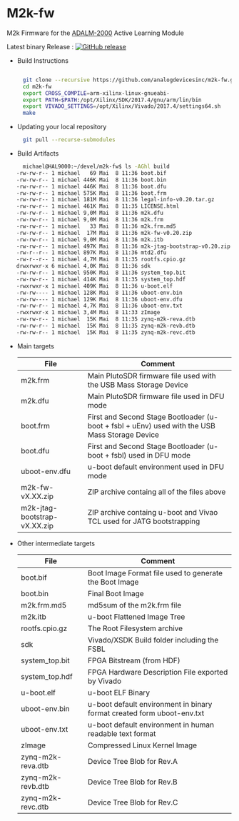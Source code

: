 # M2k-fw
M2k Firmware for the [ADALM-2000](https://wiki.analog.com/university/tools/m2k "ADALM-2000 Wiki Page") Active Learning Module

Latest binary Release : [![GitHub release](https://img.shields.io/github/release/analogdevicesinc/m2k-fw.svg)](https://github.com/analogdevicesinc/m2k-fw/releases/latest)

* Build Instructions
 ```bash
 
      git clone --recursive https://github.com/analogdevicesinc/m2k-fw.git
      cd m2k-fw
      export CROSS_COMPILE=arm-xilinx-linux-gnueabi-
      export PATH=$PATH:/opt/Xilinx/SDK/2017.4/gnu/arm/lin/bin
      export VIVADO_SETTINGS=/opt/Xilinx/Vivado/2017.4/settings64.sh
      make
 
 ```
 
 * Updating your local repository 
 ```bash 
      git pull --recurse-submodules
  ```
 
* Build Artifacts
 ```bash
      michael@HAL9000:~/devel/m2k-fw$ ls -AGhl build
	-rw-rw-r-- 1 michael   69 Mai  8 11:36 boot.bif
	-rw-rw-r-- 1 michael 446K Mai  8 11:36 boot.bin
	-rw-rw-r-- 1 michael 446K Mai  8 11:36 boot.dfu
	-rw-rw-r-- 1 michael 575K Mai  8 11:36 boot.frm
	-rw-rw-r-- 1 michael 181M Mai  8 11:36 legal-info-v0.20.tar.gz
	-rw-rw-r-- 1 michael 461K Mai  8 11:35 LICENSE.html
	-rw-rw-r-- 1 michael 9,0M Mai  8 11:36 m2k.dfu
	-rw-rw-r-- 1 michael 9,0M Mai  8 11:36 m2k.frm
	-rw-rw-r-- 1 michael   33 Mai  8 11:36 m2k.frm.md5
	-rw-rw-r-- 1 michael  17M Mai  8 11:36 m2k-fw-v0.20.zip
	-rw-rw-r-- 1 michael 9,0M Mai  8 11:36 m2k.itb
	-rw-rw-r-- 1 michael 497K Mai  8 11:36 m2k-jtag-bootstrap-v0.20.zip
	-rw-r--r-- 1 michael 897K Mai  8 11:36 mtd2.dfu
	-rw-r--r-- 1 michael 4,7M Mai  8 11:35 rootfs.cpio.gz
	drwxrwxr-x 6 michael 4,0K Mai  8 11:36 sdk
	-rw-rw-r-- 1 michael 950K Mai  8 11:36 system_top.bit
	-rw-rw-r-- 1 michael 414K Mai  8 11:35 system_top.hdf
	-rwxrwxr-x 1 michael 409K Mai  8 11:36 u-boot.elf
	-rw-rw---- 1 michael 128K Mai  8 11:36 uboot-env.bin
	-rw-rw---- 1 michael 129K Mai  8 11:36 uboot-env.dfu
	-rw-rw-r-- 1 michael 4,7K Mai  8 11:36 uboot-env.txt
	-rwxrwxr-x 1 michael 3,4M Mai  8 11:33 zImage
	-rw-rw-r-- 1 michael  15K Mai  8 11:35 zynq-m2k-reva.dtb
	-rw-rw-r-- 1 michael  15K Mai  8 11:35 zynq-m2k-revb.dtb
	-rw-rw-r-- 1 michael  15K Mai  8 11:35 zynq-m2k-revc.dtb
 ```
 
 * Main targets
 
     | File  | Comment |
     | ------------- | ------------- | 
     | m2k.frm | Main PlutoSDR firmware file used with the USB Mass Storage Device |
     | m2k.dfu | Main PlutoSDR firmware file used in DFU mode |
     | boot.frm  | First and Second Stage Bootloader (u-boot + fsbl + uEnv) used with the USB Mass Storage Device |
     | boot.dfu  | First and Second Stage Bootloader (u-boot + fsbl) used in DFU mode |
     | uboot-env.dfu  | u-boot default environment used in DFU mode |
     | m2k-fw-vX.XX.zip  | ZIP archive containg all of the files above |
     | m2k-jtag-bootstrap-vX.XX.zip  | ZIP archive containg u-boot and Vivao TCL used for JATG bootstrapping |
 
  * Other intermediate targets

     | File  | Comment |
     | ------------- | ------------- |
     | boot.bif | Boot Image Format file used to generate the Boot Image |
     | boot.bin | Final Boot Image |
     | m2k.frm.md5 | md5sum of the m2k.frm file |
     | m2k.itb | u-boot Flattened Image Tree |
     | rootfs.cpio.gz | The Root Filesystem archive |
     | sdk | Vivado/XSDK Build folder including  the FSBL |
     | system_top.bit | FPGA Bitstream (from HDF) |
     | system_top.hdf | FPGA Hardware Description  File exported by Vivado |
     | u-boot.elf | u-boot ELF Binary |
     | uboot-env.bin | u-boot default environment in binary format created form uboot-env.txt |
     | uboot-env.txt | u-boot default environment in human readable text format |
     | zImage | Compressed Linux Kernel Image |
     | zynq-m2k-reva.dtb | Device Tree Blob for Rev.A |
     | zynq-m2k-revb.dtb | Device Tree Blob for Rev.B|  
     | zynq-m2k-revc.dtb | Device Tree Blob for Rev.C|  

 


